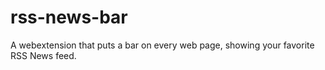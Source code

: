 # rss-news-bar
A webextension that puts a bar on every web page, showing your favorite RSS News feed.
